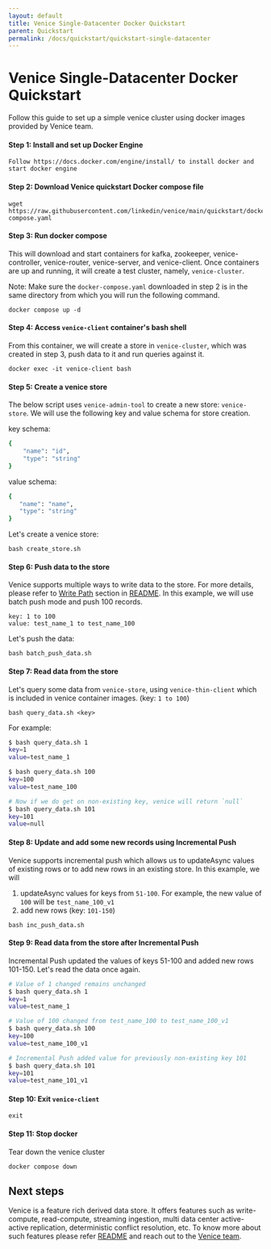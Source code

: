```yaml
---
layout: default
title: Venice Single-Datacenter Docker Quickstart
parent: Quickstart
permalink: /docs/quickstart/quickstart-single-datacenter
---
```



# Venice Single-Datacenter Docker Quickstart



Follow this guide to set up a simple venice cluster using docker images
provided by Venice team.


#### Step 1: Install and set up Docker Engine
    Follow https://docs.docker.com/engine/install/ to install docker and start docker engine


#### Step 2: Download Venice quickstart Docker compose file
```
wget https://raw.githubusercontent.com/linkedin/venice/main/quickstart/docker-compose.yaml
```

#### Step 3: Run docker compose
This will download and start containers for kafka, zookeeper, venice-controller, venice-router,
venice-server, and venice-client.
Once containers are up and running, it will create a test cluster, namely, `venice-cluster`.

Note: Make sure the `docker-compose.yaml` downloaded in step 2 is in the same directory from which you will run the following command.
```
docker compose up -d
```

#### Step 4: Access `venice-client` container's bash shell
From this container, we will create a store in `venice-cluster`, which was created in step 3, push
data to it and run queries against it.
```
docker exec -it venice-client bash
```

#### Step 5: Create a venice store
The below script uses `venice-admin-tool` to create a new store: `venice-store`.
We will use the following key and value schema for store creation.

key schema:
```bash
{
    "name": "id",
    "type": "string"
}
```
value schema:
```bash
{
   "name": "name",
   "type": "string"
}
```

Let's create a venice store:
```
bash create_store.sh
```

#### Step 6: Push data to the store
Venice supports multiple ways to write data to the store. For more details, please refer to [Write Path](../README.md#write-path) section in [README](../README.md).
In this example, we will use batch push mode and push 100 records.
```
key: 1 to 100
value: test_name_1 to test_name_100
```

Let's push the data:
```
bash batch_push_data.sh
```

#### Step 7: Read data from the store
Let's query some data from `venice-store`, using `venice-thin-client` which is included in venice container images. (key: `1 to 100`)
```
bash query_data.sh <key>
```
For example:
```bash
$ bash query_data.sh 1
key=1
value=test_name_1

$ bash query_data.sh 100
key=100
value=test_name_100

# Now if we do get on non-existing key, venice will return `null`
$ bash query_data.sh 101
key=101
value=null
```


#### Step 8: Update and add some new records using Incremental Push
Venice supports incremental push which allows us to updateAsync values of existing rows or to add new rows in an existing store.
In this example, we will
1. updateAsync values for keys from `51-100`. For example, the new value of `100` will be `test_name_100_v1`
2. add new rows (key: `101-150`)

```
bash inc_push_data.sh
```

#### Step 9: Read data from the store after Incremental Push
Incremental Push updated the values of keys 51-100 and added new rows 101-150.
Let's read the data once again.

```bash
# Value of 1 changed remains unchanged
$ bash query_data.sh 1
key=1
value=test_name_1

# Value of 100 changed from test_name_100 to test_name_100_v1
$ bash query_data.sh 100
key=100
value=test_name_100_v1

# Incremental Push added value for previously non-existing key 101
$ bash query_data.sh 101
key=101
value=test_name_101_v1
```


#### Step 10: Exit `venice-client`
```
exit
```

#### Step 11: Stop docker
Tear down the venice cluster
```
docker compose down
```

## Next steps
Venice is a feature rich derived data store. It offers features such as write-compute, read-compute, streaming ingestion, multi data center active-active replication,
deterministic conflict resolution, etc. To know more about such features please refer [README](../README.md) and reach out to
the [Venice team](../README.md#community-resources).
